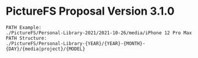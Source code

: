 # PictureFS Proposal Version 3.1.0

```
PATH Example: 
./PictureFS/Personal-Library-2021/2021-10-26/media/iPhone 12 Pro Max
PATH Structure:
./PictureFS/Personal-Library-{YEAR}/{YEAR}-{MONTH}-{DAY}/{media|project}/{MODEL}